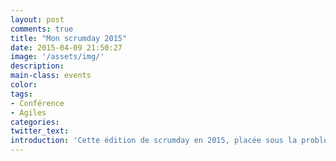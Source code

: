 ```yaml
---
layout: post
comments: true
title: "Mon scrumday 2015"
date: 2015-04-09 21:50:27
image: '/assets/img/'
description:
main-class: events
color:
tags:
- Conférence
- Agiles
categories:
twitter_text:
introduction: 'Cette édition de scrumday en 2015, placée sous la problématique du passage a l échelle était pour moi l occasion d un rendez-vous de la communauté Agile. '
---
```

